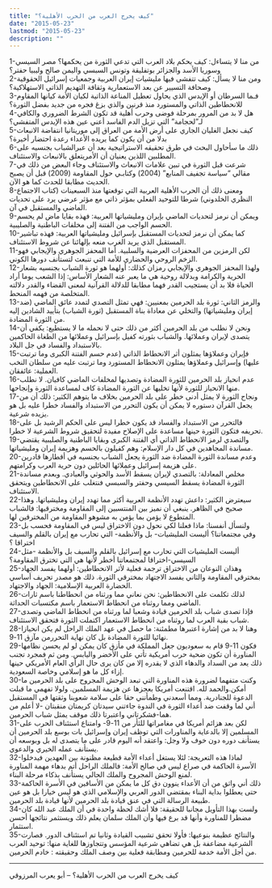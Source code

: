 ```yaml
---
title: "كيف يخرج العرب من الحرب الأهلية؟"
date: "2015-05-23"
lastmod: "2015-05-23"
description: ""
---
```

1-من منا لا يتساءل: كيف يحكم بلاد العرب التي تدعي الثورة من يحكمها؟ مصر السيسي وسوريا الأسد والجزائر بوتفليقة وتونس السبسي واليمن صالح وليبيا حفتر؟  
2-ومن منا لا يسأل: كيف تتفشى فيها مليشيات إيران العربية وجمعيات إسرائيل الحقوقية وصحافة التسيير عن بعد الاستعمارية وثقافة التهديم الذاتي الاستهلاكية؟  
3-فـما السرطان أو الإيدس الذي يحاول تعطيل المناعة الذاتية لكيان الأمة كيانها المقاوم للانحطاطين الذاتي والمستورد منذ قرنين والذي بزغ فجره من جديد بفضل الثورة؟  
4-هل لا بد من المرور بمرحلة فوضى وحرب أهلية قد تكون الشرط الضروري والكافي لـ”لحجامة” التي تزيل الدم الفاسد أعني عين هذه الإيدس المتفشي؟  
5-كيف نجعل الغليان الجاري على أرض الأمة من العراق إلى موريتانيا انتفاضة الانبعاث بدلا من أن يكون كما يريده الأعداء رعدة احتضار أخيرة؟  
6-ذلك ما سأحاول البحث في طرق تحقيقه الاستراتيجية بعد أن عبرالشباب بجنسيه على المطلبين اللذين يعنيان أن الأمريتعلق بالانبعاث والاستئناف.  
7-شرعت قبل الثورة في تبين علامات الانبعاث والاستئناف وجاء البعض من ذلك في مقالي “سياسة تجفيف المنابع” (2004) وكتابـي حول المقاومة (2009) قبل أن يصبح الحديث مطابقا للحدث كما هو الآن.  
8-ومعنى ذلك أن الحرب الأهلية العربية التي توقعتها منذ السبعينات (كتاب الاجتماع النظري الخلدوني) شرطا للتوحيد الفعلي بمؤثر ذاتي مع مؤثر عرضي يرد على تحديات الماضي والمستقبل في آن.  
9-ويمكن أن نرمز لتحديات الماضي بإيران ومليشياتها العربية: فهذه بقايا ماض لم يحسم الحسم الواجب من الفتنة إلى مخلفات الباطنية والصليبية.  
10-كما يمكن أن نرمز لتحديات المستقبل بإسرائيل ومليشياتها العربية: فهذه تباشير المستقبل الذي يريد الغرب منعه بإلهائنا عن شروط الاستئناف.  
11-لكن الرمزين من المحفزات العرضية والسلبية. أما المحفز الجوهري والإيجابي فهو الزخم الروحي والحضاري للأمة التي تنبعث لتستأنف دورها الكوني.  
12-ولهذا المحفز الجوهري والإيجابي رمزان كذلك: أولهما هو ثورة الشباب بجنسيه بشعار الحرية والكرامة وبدلالة روحية هي ما يعبر عنه الشعار الأساس: إذا الشعب يوما أراد الحياة فلا بد أن يستجيب القدر فهما مطابقا للدلالة القرآنية لمعنى القضاء والقدر دلالته المتخلصة من فهمه المنحط.  
13-والرمز الثاني: ثورة بلد الحرمين بمعنيين: فهي تمثل التصدي لتمدد عائق الماضي (ضد إيران ومليشياتها) والتخلي عن معاداة بناة المستقبل (ثورة الشباب) بتأييد الشادين إليه من الثورة المضادة.  
14-ونحن لا نطلب من بلد الحرمين أكثر من ذلك حتى لا نحمله ما لا يستطيع: يكفي أن يتصدى لإيران وعملائها. والشباب بثورته كفيل بإسرائيل وعملائها من الطغاة الحاكمين بالاستبداد والفساد في جل البلاد.  
15-فإيران وعملاؤها يمثلون أثر الانحطاط الذاتي (عدم حسم الفتنة الكبرى وما ترتبت عليها) وإسرائيل وعملاؤها يمثلون الانحطاط المستورد وما ترتبت عليه من سلطان النخب العملية: عائفقان.  
16-عدم انحياز بلد الحرمين للثورة المضادة وتصديها لمخلفات الماضي كافيان. لا نطلب منها الانحياز للثورة لأنها تخليها عن الثورة المضادة كاف لمساعدة الثورة وإنجاحها.  
17-ونجاح الثورة لا يمثل أدنى خطر على بلد الحرمين بخلاف ما يتوهم الكثير: ذلك أن من يجعل القرآن دستوره لا يمكن أن يكون التحرر من الاستبداد والفساد خطرا عليه بل هو يزيده شرعية.  
18-فالتحرر من الاستبداد والفساد قد يكون خطرا ليس على الحكم الرشيد بل على تحريفه فتكون الثورة حينها مساعدة على الإصلاح مفيدة لتحقيق شروط الشرعية لا خطرا.  
19-والتصدي لرمز الانحطاط الذاتي أي الفتنة الكبرى وبقايا الباطنية والصليبية يقتضي مساندة المجاهدين في كل دار الإسلام: وهم كفيلون بالحسم وهزيمة إيران ومليشياتها.  
20-وعدم مساندة الثورة المضادة ضد الثورة يجعل الشباب بجنسيه في أقطارها قادرين على هزيمة إسرائيل وعملائها الحائلين دون حرية العرب وكرامتهم.  
21-مخلص المعادلة: بالتصدي لإيران يسقط الأسد والحوثي والعبادي. وبعدم مساندة الثورة المضادة يسقط السيسي وحفتر والسبسي فنتغلب على الانحطاطين ويتحقق الاستئناف.  
22-سيعترض الكثير: داعش تهدد الأنظمة العربية أكثر مما تهدد إيران ومليشياتها. وهذا صحيح في الظاهر. ينبغي أن نميز بين المنتسبين إلى المقاومة ومخترقيها: فالشباب المتطوع لا يؤمن بما يؤمن به مشوهو المقاومة من المخترقين لها.  
23-ولنسأل أنفسنا: ماذا فعلنا لكي نحول دون الاختراق ليس في المقاومة فحسب بل وفي مجتمعاتنا؟ أليست المليشيات- بل والأنظمة- التي تحارب مع إيران بالقلم والسيف اختراقا ؟  
24-أليست المليشيات التي تحارب مع إسرائيل بالقلم والسيف بل والأنظمة -مثل السيسي-اختراقا لمجتمعاتنا أخطر لأنها هي التي تخترق المقاومة؟  
25-وهذان النوعان من الاختراق ترجمة فعلية لأثر الانحطاطين: أولهما يفسد الجهاد بمخترقي المقاومة والثاني يفسد الاجتهاد بمخترقي الثورة. ذلك هو مصدر تحريف أساسي الحضارة العربية الإسلامية: الجهاد والاجتهاد.  
26-لذلك تكلمت على الانحطاطين: نحن نعاني مما ورثناه من انحطاطنا باسم ثارات الماضي ومما روثناه من انحطاط الاستعمار باسم مكتسبات الحداثة.  
27-فإذا تصدى شباب بلد الحرمين قيادة وشعبا لما ورثناه من انحطاط الماضي وتصدى شباب بقية العرب لما روثناه من انحطاط الاستعمار اكتملت الثورة فتحقق الاستئناف.  
28-وهنا لا بد من إشارة اعتبرها مطمئنة: ما حصل في عهد الملك الراحل لم يكن انحيازا نهائيا للثورة المضادة بل كان نهاية التحررمن مآزق 11-9.  
29-فكون 11-9 قام به سعوديون جعل المملكة في مأزق كان يمكن لو لم يحسن نظامها المناورة أن تكون ضحية حرب أمريكية تأتي على الأخضر واليابس. ومن ثم فمجرد تجنب ذلك يعد من السداد والدهاء الذي لا يقدره إلا من كان يرى حال الرأي العام الأمريكي حينها إزاء كل ما هو إسلامي وخاصة السعودية.  
30-وكنت متفهما لضرورة هذه المناورة التي تبعد الوحش المجروح على بلد الحرمين ما أمكن.والحمد لله. اقتنعت أمريكا بعجزها عن هزيمة المسلمين. ولولا تفهمي ما قبلت الدعوة للجنادرية. ومما أسعدني وطمأنني حقا على سلامة شعوبنا وثقتها في المستقبل أني لما وقفت ضد أعداء الثورة في الندوة جاءتني سيدتان كريمتان منقبتان -لا أعلم من هما-فشكرتاني واعتبرتا ذلك موقف يمثل شباب الحرمين.  
31-لكن بعد هزائم أمريكا في مغامراتها للثأر من 11-9- وامتناع استئناف الحرب على المسلمين إلا بالدعاية والمناورات التي توظف إيران وإسرائيل بات بوسع بلد الحرمين أن يستأنف دوره دون خوف ولا وجل: واعتقد أنه اليوم قادر على ما يتصدى له بل وبوسعه أن يستأنف عمله الخيري والدعوي.  
32-لماذا هذه التعريجة: لئلا يستغل أعداء الأمة قطيعة مظنونة بين العهدين فيدخلوا الأسرة الحاكمة في صراع ليس في صالح الأمة: فالملك الراحل أتم بدهاء مهمة المناورة لمنع الوحش المجروح والملك الحالي يستأنف بذكاء مرحلة البناء.  
33-ذلك أني واثق من أن الأعداء ينوون دق كل ما يمكن من الأسافين في الأسرة الحاكمة حتى يعطلوا بداية البناء بمقتضى الدور العربي والإسلامي الذي هو ليس خيارا بل هو عين طبيعة الرسالة التي في عنق قيادة بلد الحرمين لأنها قيادة بلد الحرمين.  
34-ولست بهذا التأويل مجانبا للحقيقة: فلا أشك لحظة واحدة في أن الملك عبد الله كان مضطرا للمناورة وأنها قد برع فيها وأن الملك سلمان يعلم ذلك ويستثمر نتائجها أحسن استثمار.  
35-والنتائج عظيمة بنوعيها: فأولا تحقق تشبيب القيادة وثانيا تم استئناف الدور. فصارت الشرعية مضاعفة بل هي تضاهي شرعية المؤسس وتتجاوزها للغاية منها: توحيد العرب من أجل الأمة خدمة للحرمين ومطابقة فعلية بين وصف الملك وحقيقته : خادم الحرمين.

---

كيف يخرج العرب من الحرب الأهلية؟ – أبو يعرب المرزوقي

###